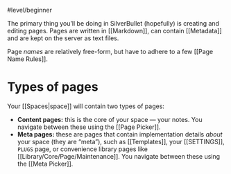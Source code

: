 #level/beginner

The primary thing you’ll be doing in SilverBullet (hopefully) is creating and editing pages. Pages are written in [[Markdown]], can contain [[Metadata]] and are kept on the server as text files.

Page _names_ are relatively free-form, but have to adhere to a few [[Page Name Rules]].

# Types of pages
Your [[Spaces|space]] will contain two types of pages:

* **Content pages:** this is the core of your space — your notes. You navigate between these using the [[Page Picker]].
* **Meta pages:** these are pages that contain implementation details _about_ your space (they are “meta”), such as [[Templates]], your [[SETTINGS]], `PLUGS` page, or convenience library pages like [[Library/Core/Page/Maintenance]]. You navigate between these using the [[Meta Picker]].
